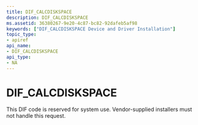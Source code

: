 ```yaml
---
title: DIF_CALCDISKSPACE
description: DIF_CALCDISKSPACE
ms.assetid: 36380267-9e20-4c87-bc82-92dafeb5af98
keywords: ["DIF_CALCDISKSPACE Device and Driver Installation"]
topic_type:
- apiref
api_name:
- DIF_CALCDISKSPACE
api_type:
- NA
---
```


# DIF_CALCDISKSPACE


This DIF code is reserved for system use. Vendor-supplied installers must not handle this request.

 

 





